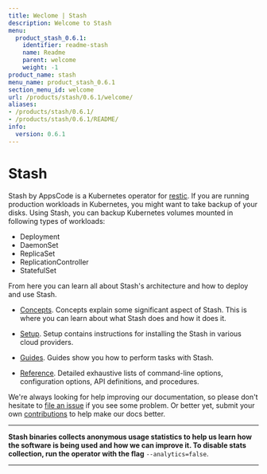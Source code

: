 ```yaml
---
title: Weclome | Stash
description: Welcome to Stash
menu:
  product_stash_0.6.1:
    identifier: readme-stash
    name: Readme
    parent: welcome
    weight: -1
product_name: stash
menu_name: product_stash_0.6.1
section_menu_id: welcome
url: /products/stash/0.6.1/welcome/
aliases:
- /products/stash/0.6.1/
- /products/stash/0.6.1/README/
info:
  version: 0.6.1
---
```


# Stash
 Stash by AppsCode is a Kubernetes operator for [restic](https://restic.net). If you are running production workloads in Kubernetes, you might want to take backup of your disks. Using Stash, you can backup Kubernetes volumes mounted in following types of workloads:

- Deployment
- DaemonSet
- ReplicaSet
- ReplicationController
- StatefulSet

From here you can learn all about Stash's architecture and how to deploy and use Stash.

- [Concepts](/products/stash/0.6.1/concepts/). Concepts explain some significant aspect of Stash. This is where you can learn about what Stash does and how it does it.

- [Setup](/products/stash/0.6.1/setup/). Setup contains instructions for installing
  the Stash in various cloud providers.

- [Guides](/products/stash/0.6.1/guides/). Guides show you how to perform tasks with Stash.

- [Reference](/products/stash/0.6.1/reference/). Detailed exhaustive lists of
command-line options, configuration options, API definitions, and procedures.

We're always looking for help improving our documentation, so please don't hesitate to [file an issue](https://github.com/appscode/stash/issues/new) if you see some problem. Or better yet, submit your own [contributions](/products/stash/0.6.1/CONTRIBUTING) to help
make our docs better.

---

**Stash binaries collects anonymous usage statistics to help us learn how the software is being used and how we can improve it. To disable stats collection, run the operator with the flag** `--analytics=false`.

---
